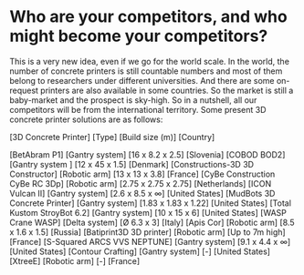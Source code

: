 # Who are your competitors, and who might become your competitors?

This is a very new idea, even if we go for the world scale. In the world, the number of concrete printers is still countable numbers and most of them belong to researchers under different universities. And there are some on-request printers are also available in some countries. So the market is still a baby-market and the prospect is sky-high. So in a nutshell, all our competitors will be from the international territory. Some present 3D concrete printer solutions are as follows:


[3D Concrete Printer] [Type] [Build size (m)] [Country]

[BetAbram P1] [Gantry system] [16 x 8.2 x 2.5] [Slovenia]
[COBOD BOD2] [Gantry system ] [12 x 45 x 1.5] [Denmark]
[Constructions-3D 3D Constructor] [Robotic arm] [13 x 13 x 3.8] [France]
[CyBe Construction CyBe RC 3Dp] [Robotic arm] [2.75 x 2.75 x 2.75] [Netherlands]
[ICON Vulcan II] [Gantry system] [2.6 x 8.5 x ∞] [United States]
[MudBots 3D Concrete Printer] [Gantry system] [1.83 x 1.83 x 1.22] [United States]
[Total Kustom StroyBot 6.2] [Gantry system] [10 x 15 x 6] [United States]
[WASP Crane WASP] [Delta system] [Ø 6.3 x 3] [Italy]
[Apis Cor] [Robotic arm] [8.5 x 1.6 x 1.5] [Russia]
[Batiprint3D 3D printer] [Robotic arm] [Up to 7m high] [France]
[S-Squared ARCS VVS NEPTUNE] [Gantry system] [9.1 x 4.4 x ∞] [United States]
[Contour Crafting] [Gantry system] [-] [United States]
[XtreeE] [Robotic arm] [-] [France]